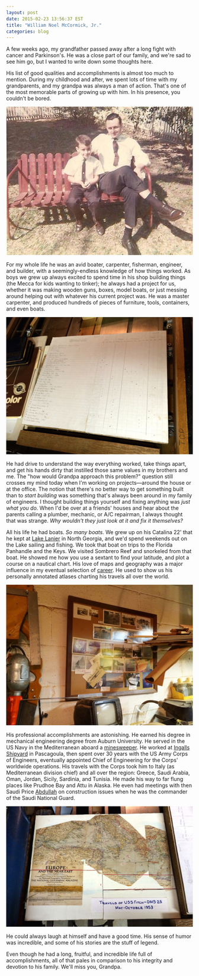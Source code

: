 ```yaml
---
layout: post
date: 2015-02-23 13:56:37 EST
title: "William Noel McCormick, Jr."
categories: blog
---
```


A few weeks ago, my grandfather passed away after a long fight with cancer and Parkinson's. He was a close part of our family, and we're sad to see him go, but I wanted to write down some thoughts here.

His list of good qualities and accomplishments is almost too much to mention. During my childhood and after, we spent lots of time with my grandparents, and my grandpa was always a man of action. That's one of the most memorable parts of growing up with him. In his presence, you couldn't be bored.

![Bill McCormick](/images/post-images/grandpa.jpg)

For my whole life he was an avid boater, carpenter, fisherman, engineer, and builder, with a seemingly-endless knowledge of how things worked. As boys we grew up always excited to spend time in his shop building things (the Mecca for kids wanting to tinker); he always had a project for us, whether it was making wooden guns, boxes, model boats, or just messing around helping out with whatever his current project was. He was a master carpenter, and produced hundreds of pieces of furniture, tools, containers, and even boats.

![Project list](/images/post-images/grandpas-projects.jpg)

He had drive to understand the way everything worked, take things apart, and get his hands dirty that instilled those same values in my brothers and me. The "how would Grandpa approach this problem?" question still crosses my mind today when I'm working on projects&mdash;around the house or at the office. The notion that there's no better way to get something built than to _start building_ was something that's always been around in my family of engineers. I thought building things yourself and fixing anything was _just what you do_. When I'd be over at a friends' houses and hear about the parents calling a plumber, mechanic, or A/C repairman, I always thought that was strange. _Why wouldn't they just look at it and fix it themselves?_

All his life he had boats. _So many boats_. We grew up on his Catalina 22' that he kept at [Lake Lanier](http://geojson.io/#map=11/34.2774/-83.9198) in North Georgia, and we'd spend weekends out on the Lake sailing and fishing. We took that boat on trips to the Florida Panhandle and the Keys. We visited Sombrero Reef and snorkeled from that boat. He showed me how you use a sextant to find your latitude, and plot a course on a nautical chart. His love of maps and geography was a major influence in my eventual selection of [career](http://spatialnetworks.com/). He used to show us his personally annotated atlases charting his travels all over the world.

![Grandpa's wall of boats](/images/post-images/wall-of-boats.jpg)

His professional accomplishments are astonishing. He earned his degree in mechanical engineering degree from Auburn University. He served in the US Navy in the Mediterranean aboard a [minesweeper](http://en.wikipedia.org/wiki/USS_Fitch_(DD-462)). He worked at [Ingalls Shipyard](http://en.wikipedia.org/wiki/Ingalls_Shipbuilding) in Pascagoula, then spent over 30 years with the US Army Corps of Engineers, eventually appointed Chief of Engineering for the Corps' worldwide operations. His travels with the Corps took him to Italy (as Mediterranean division chief) and all over the region: Greece, Saudi Arabia, Oman, Jordan, Sicily, Sardinia, and Tunisia. He made his way to far flung places like Prudhoe Bay and Attu in Alaska. He even had meetings with then Saudi  Price [Abdullah](http://en.wikipedia.org/wiki/Abdullah_of_Saudi_Arabia) on construction issues when he was the commander of the Saudi National Guard.

![Travels of the USS Fitch](/images/post-images/travels-of-the-uss-fitch.jpg)

He could always laugh at himself and have a good time. His sense of humor was incredible, and some of his stories are the stuff of legend.

Even though he had a long, fruitful, and incredible life full of accomplishments, all of that pales in comparison to his integrity and devotion to his family. We'll miss you, Grandpa.
